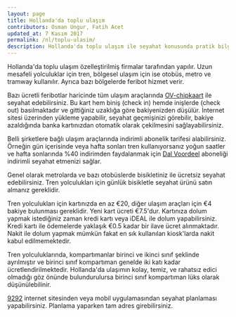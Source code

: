 ```yaml
---
layout: page
title: Hollanda'da toplu ulaşım
contributors: Osman Ungur, Fatih Acet
updated_at: 7 Kasım 2017
permalink: /nl/toplu-ulasim/
description: Hollanda'da toplu ulaşım ile seyahat konusunda pratik bilgiler
---
```


Hollanda'da toplu ulaşım özelleştirilmiş firmalar tarafından yapılır. Uzun mesafeli yolculuklar için tren, bölgesel ulaşım için ise otobüs, metro ve tramway kullanılır. Ayrıca bazı bölgelerde feribot hizmet verir. 

Bazı ücretli feribotlar haricinde tüm ulaşım araçlarında [OV-chipkaart](https://www.ov-chipkaart.nl) ile seyahat edebilirsiniz. Bu kart hem biniş (check in) hemde inişlerde (check out) basılmaktadır ve gittiğiniz uzaklığa göre bakiyenizden düşülür. İnternet sitesi üzerinden yükleme yapabilir, seyahat geçmişinizi görebilir, bakiye azaldığında banka kartınızdan otomatik olarak çekilmesini sağlayabilirsiniz.

Belli şirketlere bağlı ulaşım araçlarında indirimli abonelik tarifesi alabilirsiniz. Örneğin gün içerisinde veya hafta sonları tren kullanıyorsanız yoğun saatler ve hafta sonlarında %40 indirimden faydalanmak için [Dal Voordeel](https://www.ns.nl/en/season-tickets/dal-voordeel.html) aboneliği indirimli seyahat etmenizi sağlar. 

Genel olarak metrolarda ve bazı otobüslerde bisikletiniz ile ücretsiz seyahat edebilirsiniz. Tren yolculukları için günlük bisikletle seyahat ürünü satın almanız gereklidir. 

Tren yolculukları için kartınızda en az €20, diğer ulaşım araçları için €4 bakiye bulunması gereklidir. Yeni kart ücreti €7.5'dur. Kartınıza dolum yapmak istediğiniz zaman kredi kartı veya iDEAL ile dolum yapabilirsiniz. Kredi kartı ile ödemelerde yaklaşık €0.5 kadar bir ilave ücret alınmaktadır. Nakit ile dolum yapmak mümkün fakat en sık kullanılan kiosk'larda nakit kabul edilmemektedir.

Tren yolculuklarında, kompartımanlar birinci ve ikinci sınıf şeklinde ayrılmıştır ve birinci sınıf kompartıman genelde iki katı kadar ücretlendirilmektedir. Hollanda'da ulaşımın kolay, temiz, ve rahatsız edici olmadığı göz önünde bulundurulursa birinci sınıf kompartıman lüks olarak düşünülebilinir.

[9292](https://9292.nl) internet sitesinden veya mobil uygulamasından seyahat planlaması yapabilirsiniz. Planlama yaparken tam adres girebilirsiniz.
